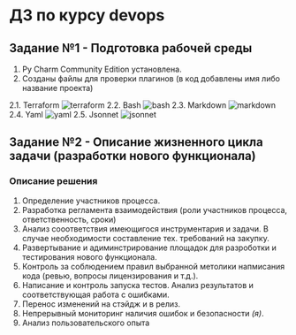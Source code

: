 # ДЗ по курсу devops
## Задание №1 - Подготовка рабочей среды
1. Py Charm Community Edition установлена.
2. Созданы файлы для проверки плагинов (в код добавлены имя либо название проекта)  

2.1. Terraform
![terraform](https://user-images.githubusercontent.com/100503249/155880359-c275a1ce-3e39-489a-beda-db41180121df.png)
2.2. Bash
![bash](https://user-images.githubusercontent.com/100503249/155880035-78e0c595-14cd-4fce-a0c1-8ae70623ca0d.png)
2.3. Markdown
![markdown](https://user-images.githubusercontent.com/100503249/155880154-86159ef1-ba42-428d-8e41-f56408c19eff.png)
2.4. Yaml
![yaml](https://user-images.githubusercontent.com/100503249/155880408-1609c77c-17d2-4b1c-b51e-35ffeb9779d5.png)
2.5. Jsonnet
![jsonnet](https://user-images.githubusercontent.com/100503249/155880331-a606fe70-bff1-4bdf-affa-049d52dba464.png)


## Задание №2 - Описание жизненного цикла задачи (разработки нового функционала)
### Описание решения
1. Определение участников процесса.
2. Разработка регламента взаимодействия (роли участников процесса, ответственность, сроки)
3. Анализ сооответствия имеющигося инструментария и задачи. В случае необходимости составление тех. требований на закупку.
4. Развертывание и адиминстрирование площадок для разроботки и тестирования нового функционала.
5. Контроль за соблюдением правил выбранной метолики напмисания кода (ревью, вопросы лицензирования и т.д.).
6. Написание и контроль запуска тестов. Анализ результатов и соответствующая работа с ошибками.
7. Перенос изменений на стэйдж и в релиз.
8. Непрерывный мониторинг наличия ошибок и безопасности _(я)_.
9. Анализ пользовательского опыта
